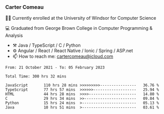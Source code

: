 ### Carter Comeau

🙋‍♂️ Currently enrolled at the University of Windsor for Computer Science

💻 Graduated from George Brown College in Computer Programming & Analysis

- ⚒️ Java / TypeScript / C / Python
- ⚙️ Angular / React / React Native / Ionic / Spring / ASP.net
- 📫 How to reach me: cartercomeau@icloud.com

<!--START_SECTION:waka-->

```text
From: 21 October 2021 - To: 05 February 2023

Total Time: 300 hrs 32 mins

JavaScript       110 hrs 28 mins >>>>>>>>>----------------   36.76 %
TypeScript       77 hrs 57 mins  >>>>>>-------------------   25.94 %
HTML             44 hrs 28 mins  >>>>---------------------   14.80 %
C                29 hrs 34 mins  >>-----------------------   09.84 %
Python           15 hrs 24 mins  >------------------------   05.13 %
Java             10 hrs 51 mins  >------------------------   03.61 %
```

<!--END_SECTION:waka-->
